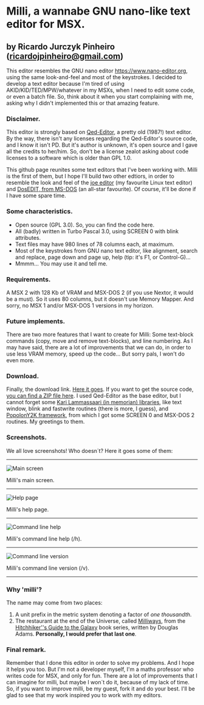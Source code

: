 # Milli, a wannabe GNU nano-like text editor for MSX.
## by Ricardo Jurczyk Pinheiro (ricardojpinheiro@gmail.com)

This editor resembles the GNU nano editor <https://www.nano-editor.org>, using the same look-and-feel and most of the keystrokes. I decided to develop a text editor because I'm tired of using AKID/KID/TED/MPW/whatever in my MSXs, when I need to edit some code, or even a batch file. So, think about it when you start complaining with me, asking why I didn't implemented this or that amazing feature. 

### Disclaimer.
This editor is strongly based on [Qed-Editor](https://texteditors.org/cgi-bin/wiki.pl?Qed-Pascal), a pretty old (1987!) text editor. By the way, there isn't any licenses regarding the Qed-Editor's source code, and I know it isn't PD. But it's author is unknown, it's open source and I gave all the credits to her/him. So, don't be a license zealot asking about code licenses to a software which is older than GPL 1.0.

This github page reunites some text editors that I've been working with. Milli is the first of them, but I hope I'll build two other edtiors, in order to resemble the look and feel of the [joe editor](http://joe-editor.sourceforge.net/) (my favourite Linux text editor) and [DosEDIT, from MS-DOS](https://texteditors.org/cgi-bin/wiki.pl?DosEdit) (an all-star favourite). Of course, it'll be done if I have some spare time.

### Some characteristics.
- Open source (GPL 3.0). So, you can find the code here.
- All (badly) written in Turbo Pascal 3.0, using SCREEN 0 with blink attributes.
- Text files may have 980 lines of 78 columns each, at maximum.
- Most of the keystrokes from GNU nano text editor, like alignment, search and replace, page down and page up, help (tip: it's F1, or Control-G)...
- Mmmm... You may use it and tell me.

### Requirements.
A MSX 2 with 128 Kb of VRAM and MSX-DOS 2 (if you use Nextor, it would be a must). So it uses 80 columns, but it doesn't use Memory Mapper. And sorry, no MSX 1 and/or MSX-DOS 1 versions in my horizon.

### Future implements.
There are two more features that I want to create for Milli: Some text-block commands (copy, move and remove text-blocks), and line numbering. As I may have said, there are a lot of improvements that we can do, in order to use less VRAM memory, speed up the code... But sorry pals, I won't do even more.  

### Download.
Finally, the download link. [Here it goes](https://github.com/ricardojpinheiro/nanomsx/blob/main/milli.com). If you want to get the source code, [you can find a ZIP file here](https://github.com/ricardojpinheiro/nanomsx/blob/main/milli.zip). I used Qed-Editor as the base editor, but I cannot forget some [Kari Lammassaari (in memorian) libraries](https://manuel.msxnet.org/msx/softw/), like text window, blink and fastwrite routines (there is more, I guess), and [PopolonY2K framework](http://www.popolony2k.com.br/), from which I got some SCREEN 0 and MSX-DOS 2 routines. My greetings to them.

### Screenshots.
We all love screenshots! Who doesn´t? Here it goes some of them:

***
![Main screen](https://github.com/ricardojpinheiro/nanomsx/blob/main/milli%20main%20screen.png)

Milli's main screen.
***
![Help page](https://github.com/ricardojpinheiro/nanomsx/blob/main/milli%20help.png)

Milli's help page.
***
![Command line help](https://github.com/ricardojpinheiro/nanomsx/blob/main/milli%20command%20line%20help.png)

Milli's command line help (/h).
***
![Command line version](https://github.com/ricardojpinheiro/nanomsx/blob/main/milli%20version.png)

Milli's command line version (/v).
***

### Why 'milli'?
The name may come from two places:
1. A unit prefix in the metric system denoting a factor of _one thousandth_.
2. The restaurant at the end of the Universe, called [Milliways](https://hitchhikers.fandom.com/wiki/Milliways), from the [Hitchhiker''s Guide to the Galaxy](https://hitchhikers.fandom.com/wiki/Main_Page) book series, written by Douglas Adams. **Personally, I would prefer that last one**. 

### Final remark.
Remember that I done this editor in order to solve my problems. And I hope it helps you too. But I'm not a developer myself, I'm a maths professor who writes code for MSX, and only for fun. There are a lot of improvements that I can imagine for milli, but maybe I won´t do it, because of my lack of time. So, if you want to improve milli, be my guest, fork it and do your best. I'll be glad to see that my work inspired you to work with my editors.
